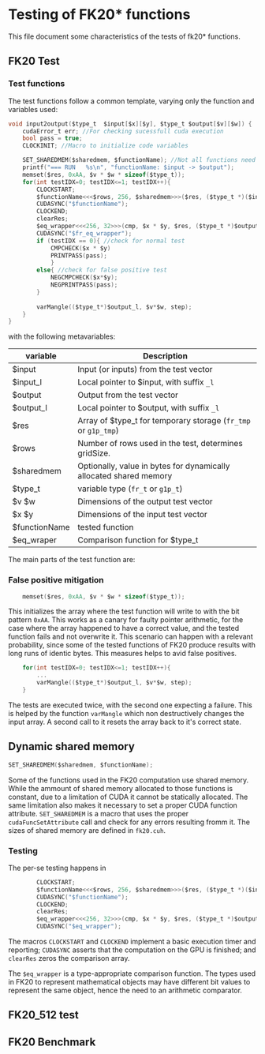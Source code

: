 <!---
// bls12_381: Arithmetic for BLS12-381
// Copyright 2022-2023 Dag Arne Osvik
// Copyright 2022-2023 Luan Cardoso dos Santos
--->

Testing of FK20* functions
===============================================================================

This file document some characteristics of the tests of fk20* functions.

## FK20 Test
<!--- TODO: Write introduction ---> 

### Test functions
The test functions follow a common template, varying only the function and variables used:

```C
void input2output($type_t  $input[$x][$y], $type_t $output[$v][$w]) {
    cudaError_t err; //For checking sucessfull cuda execution
    bool pass = true;
    CLOCKINIT; //Macro to initialize code variables

    SET_SHAREDMEM($sharedmem, $functionName); //Not all functions need it.
    printf("=== RUN   %s\n", "functionName: $input -> $output");
    memset($res, 0xAA, $v * $w * sizeof($type_t)); 
    for(int testIDX=0; testIDX<=1; testIDX++){
        CLOCKSTART;
        $functionName<<<$rows, 256, $sharedmem>>>($res, ($type_t *)($input_l));
        CUDASYNC("$functionName");
        CLOCKEND;
        clearRes;
        $eq_wrapper<<<256, 32>>>(cmp, $x * $y, $res, ($type_t *)$output_l);
        CUDASYNC("$fr_eq_wrapper");
        if (testIDX == 0){ //check for normal test
            CMPCHECK($x * $y)
            PRINTPASS(pass);
            }
        else{ //check for false positive test
            NEGCMPCHECK($x*$y);
            NEGPRINTPASS(pass);
        }
        
        varMangle(($type_t*)$output_l, $v*$w, step);
    }
}
```
with the following metavariables:

| variable      | Description                                                        |
| ------------- | ------------------------------------------------------------------ |
| $input        | Input (or inputs) from the test vector                             |
| $input_l      | Local pointer to $input, with suffix `_l`                          |
| $output       | Output from the test vector                                        |
| $output_l     | Local pointer to $output, with suffix `_l`                         |
| $res          | Array of $type_t for temporary storage (`fr_tmp` or `g1p_tmp`)     |
| $rows         | Number of rows used in the test, determines gridSize.              |
| $sharedmem    | Optionally, value in bytes for dynamically allocated shared memory |
| $type_t       | variable type (`fr_t` or `g1p_t`)                                  |
| $v $w         | Dimensions of the output test vector                               |
| $x $y         | Dimensions of the input test vector                                |
| $functionName | tested function                                                    |
| $eq_wraper    | Comparison function for $type_t                                    |


The main parts of the test function are:

### False positive mitigation
```C
    memset($res, 0xAA, $v * $w * sizeof($type_t)); 
```

This initializes the array where the test function will write to with the bit pattern  `0xAA`. This works as a canary for faulty pointer arithmetic, for the case where the array happened to have a correct value, and the tested function fails and not overwrite it. This scenario can happen with a relevant probability, since some of the tested functions of FK20 produce results with long runs of identic bytes. This measures helps to avid false positives.

```C
    for(int testIDX=0; testIDX<=1; testIDX++){
        ...
        varMangle(($type_t*)$output_l, $v*$w, step);
    }
```
The tests are executed twice, with the second one expecting a failure. This is helped by the function `varMangle` which non destructively changes the input array. A second call to it resets the array back to it's correct state.

## Dynamic shared memory
```C
SET_SHAREDMEM($sharedmem, $functionName);
```

Some of the functions used in the FK20 computation use shared memory. While the ammount of shared memory allocated to those functions is constant, due to a limitation of CUDA it cannot be statically allocated. The same limitation also makes it necessary to set a proper CUDA function attribute. `SET_SHAREDMEM` is a macro that uses the proper `cudaFuncSetAttribute` call and check for any errors resulting fromm it. 
The sizes of shared memory are defined in `fk20.cuh`.

### Testing

The per-se testing happens in

```C
        CLOCKSTART;
        $functionName<<<$rows, 256, $sharedmem>>>($res, ($type_t *)($input_l));
        CUDASYNC("$functionName");
        CLOCKEND;
        clearRes;
        $eq_wrapper<<<256, 32>>>(cmp, $x * $y, $res, ($type_t *)$output_l);
        CUDASYNC("$eq_wrapper");
```

The macros `CLOCKSTART` and `CLOCKEND` implement a basic execution timer and reporting; `CUDASYNC` asserts that the computation on the GPU is finished; and `clearRes` zeros the comparison array.

The `$eq_wrapper` is a type-appropriate comparison function. The types used in FK20 to represent mathematical objects may have different bit values to represent the same object, hence the need to an arithmetic comparator. 


## FK20_512 test
<!--- TODO: n ---> 

## FK20 Benchmark
<!--- TODO: ---> 


